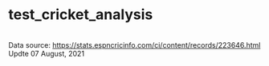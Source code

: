 # test_cricket_analysis

<br> Data source: https://stats.espncricinfo.com/ci/content/records/223646.html
<br> Updte 07 August, 2021
